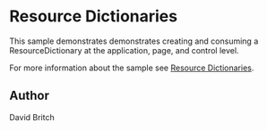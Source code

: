Resource Dictionaries
=====================

This sample demonstrates demonstrates creating and consuming a ResourceDictionary at the application, page, and control level.

For more information about the sample see [Resource Dictionaries](http://developer.xamarin.com/guides/xamarin-forms/xaml/resource-dictionaries/).

Author
------

David Britch
